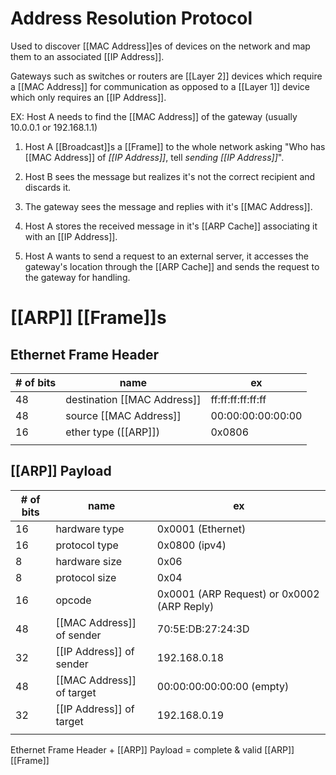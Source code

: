 # Address Resolution Protocol
Used to discover [[MAC Address]]es of devices on the network and map them to an associated [[IP Address]].

Gateways such as switches or routers are [[Layer 2]] devices which require a [[MAC Address]] for communication as opposed to a [[Layer 1]] device which only requires an [[IP Address]].

EX: Host A needs to find the [[MAC Address]] of the gateway (usually 10.0.0.1 or 192.168.1.1)

1. Host A [[Broadcast]]s a [[Frame]] to the whole network asking "Who has [[MAC Address]] of *[[IP Address]]*, tell *sending [[IP Address]]*".

2. Host B sees the message but realizes it's not the correct recipient and discards it.

3. The gateway sees the message and replies with it's [[MAC Address]].

4. Host A stores the received message in it's [[ARP Cache]] associating it with an [[IP Address]].

5. Host A wants to send a request to an external server, it accesses the gateway's location through the [[ARP Cache]] and sends the request to the gateway for handling.

# [[ARP]] [[Frame]]s

## Ethernet Frame Header

| # of bits | name                        | ex                |
| --------- | --------------------------- | ----------------- |
| 48        | destination [[MAC Address]] | ff:ff:ff:ff:ff:ff |
| 48        | source [[MAC Address]]      | 00:00:00:00:00:00 |
| 16        | ether type ([[ARP]])        | 0x0806            |
|           |                             |                   |

## [[ARP]] Payload

| # of bits | name                      | ex                                         |
| --------- | ------------------------- | ------------------------------------------ |
| 16        | hardware type             | 0x0001 (Ethernet)                          |
| 16        | protocol type             | 0x0800 (ipv4)                              |
| 8         | hardware size             | 0x06                                       |
| 8         | protocol size             | 0x04                                       |
| 16        | opcode                    | 0x0001 (ARP Request) or 0x0002 (ARP Reply) |
| 48        | [[MAC Address]] of sender | 70:5E:DB:27:24:3D                          |
| 32        | [[IP Address]] of sender  | 192.168.0.18                               |
| 48        | [[MAC Address]] of target | 00:00:00:00:00:00 (empty)                  |
| 32        | [[IP Address]] of target  | 192.168.0.19                               |
|           |                           |                                            |

Ethernet Frame Header + [[ARP]] Payload = complete & valid [[ARP]] [[Frame]]

